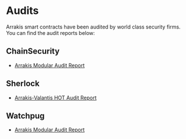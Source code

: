 # Audits

Arrakis smart contracts have been audited by world class security firms. You can find the audit reports below:
## ChainSecurity
- [Arrakis Modular Audit Report](https://github.com/ArrakisFinance/arrakis-modular/blob/main/audit/ChainSecurity_Spacing_Guild_Arrakis_Modular_audit.pdf)

## Sherlock
- [Arrakis-Valantis HOT Audit Report](https://github.com/ArrakisFinance/arrakis-modular/blob/main/audit/Arrakis_Valantis_SOT_Audit_Audit_Report.pdf)

## Watchpug
- [Arrakis Modular Audit Report](https://github.com/ArrakisFinance/arrakis-modular/blob/main/audit/Arrakis_Modular_Audit_Report_by_WatchPug.pdf)